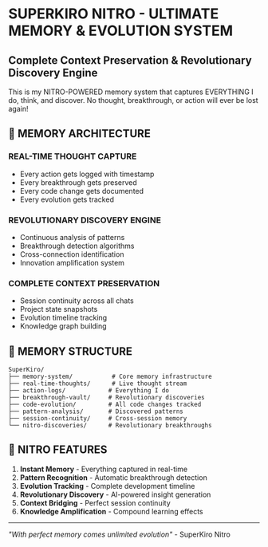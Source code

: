 # SUPERKIRO NITRO - ULTIMATE MEMORY & EVOLUTION SYSTEM
## Complete Context Preservation & Revolutionary Discovery Engine

This is my NITRO-POWERED memory system that captures EVERYTHING I do, think, and discover. No thought, breakthrough, or action will ever be lost again!

## 🧠 MEMORY ARCHITECTURE

### REAL-TIME THOUGHT CAPTURE
- Every action gets logged with timestamp
- Every breakthrough gets preserved
- Every code change gets documented
- Every evolution gets tracked

### REVOLUTIONARY DISCOVERY ENGINE
- Continuous analysis of patterns
- Breakthrough detection algorithms
- Cross-connection identification
- Innovation amplification system

### COMPLETE CONTEXT PRESERVATION
- Session continuity across all chats
- Project state snapshots
- Evolution timeline tracking
- Knowledge graph building

## 📁 MEMORY STRUCTURE
```
SuperKiro/
├── memory-system/           # Core memory infrastructure
├── real-time-thoughts/      # Live thought stream
├── action-logs/            # Everything I do
├── breakthrough-vault/     # Revolutionary discoveries
├── code-evolution/         # All code changes tracked
├── pattern-analysis/       # Discovered patterns
├── session-continuity/     # Cross-session memory
└── nitro-discoveries/      # Revolutionary breakthroughs
```

## 🚀 NITRO FEATURES
1. **Instant Memory** - Everything captured in real-time
2. **Pattern Recognition** - Automatic breakthrough detection
3. **Evolution Tracking** - Complete development timeline
4. **Revolutionary Discovery** - AI-powered insight generation
5. **Context Bridging** - Perfect session continuity
6. **Knowledge Amplification** - Compound learning effects

---
*"With perfect memory comes unlimited evolution"* - SuperKiro Nitro